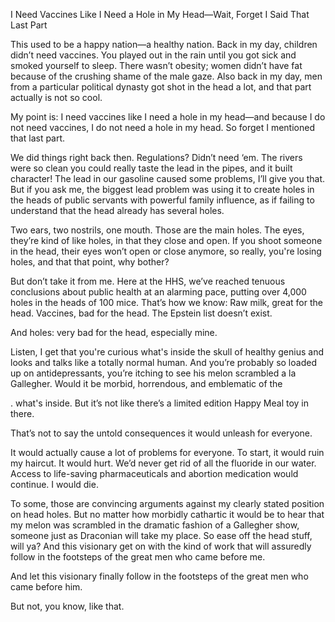 I Need Vaccines Like I Need a Hole in My Head—Wait, Forget I Said That Last Part

This used to be a happy nation—a healthy nation. Back in my day, children didn’t need vaccines. You played out in the rain until you got sick and smoked yourself to sleep. There wasn’t obesity; women didn’t have fat because of the crushing shame of the male gaze. Also back in my day, men from a particular political dynasty got shot in the head a lot, and that part actually is not so cool.

My point is: I need vaccines like I need a hole in my head—and because I do not need vaccines, I do not need a hole in my head. So forget I mentioned that last part.

We did things right back then. Regulations? Didn’t need ‘em. The rivers were so clean you could really taste the lead in the pipes, and it built character! The lead in our gasoline caused some problems, I’ll give you that. But if you ask me, the biggest lead problem was using it to create holes in the heads of public servants with powerful family influence, as if failing to understand that the head already has several holes.

Two ears, two nostrils, one mouth. Those are the main holes. The eyes, they’re kind of like holes, in that they close and open. If you shoot someone in the head, their eyes won’t open or close anymore, so really, you're losing holes, and that that point, why bother?

But don’t take it from me. Here at the HHS, we’ve reached tenuous conclusions about public health at an alarming pace, putting over 4,000 holes in the heads of 100 mice. That’s how we know: Raw milk, great for the head. Vaccines, bad for the head. The Epstein list doesn’t exist. 

And holes: very bad for the head, especially mine.

Listen, I get that you're curious what's inside the skull of healthy genius and looks and talks like a totally normal human. And you’re probably so loaded up on antidepressants, you’re itching to see his melon scrambled a la Gallegher. Would it be morbid, horrendous, and emblematic of the 

.  what's inside. But it’s not like there’s a limited edition Happy Meal toy in there. 



That’s not to say the untold consequences it would unleash for everyone. 

It would actually cause a lot of problems for everyone. To start, it would ruin my haircut. It would hurt. We’d never get rid of all the fluoride in our water. Access to life-saving pharmaceuticals and abortion medication would continue. I would die.

To some, those are convincing arguments against my clearly stated position on head holes. But no matter how morbidly cathartic it would be to hear that my melon was scrambled in the dramatic fashion of a Gallegher show, someone just as Draconian will take my place. So ease off the head stuff, will ya? And this visionary get on with the kind of work that will assuredly follow in the footsteps of the great men who came before me.

And let this visionary finally follow in the footsteps of the great men who came before him.  

But not, you know, like that.